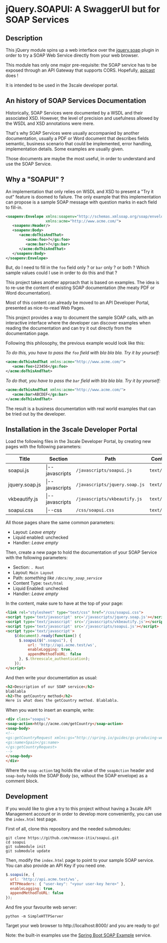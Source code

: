 # jQuery.SOAPUI: A SwaggerUI but for SOAP Services

## Description

This jQuery module spins up a web interface over the
[jquery.soap](https://github.com/doedje/jquery.soap) plugin in order to
try a SOAP Web Service directly from your web browser.  

This module has only one major pre-requisite: the SOAP service has to be exposed
through an API Gateway that supports CORS.
Hopefully, [apicast](https://github.com/3scale/apicast) does !

It is intended to be used in the 3scale developer portal.

## An history of SOAP Services Documentation  

Historically, SOAP Services were documented by a WSDL and their associated XSD.
However, the level of precision and usefulness allowed by the WSDL and XSD
annotations were mere.

That's why SOAP Services were usually accompanied by another documentation,
usually a PDF or Word document that describes fields semantic, business scenario
that could be implemented, error handling, implementation details. Some examples
are usually given.

Those documents are maybe the most useful, in order to understand and use
the SOAP Service.

## Why a "SOAPUI" ?

An implementation that only relies on WSDL and XSD to present a "Try it out"
feature is doomed to failure. The only example that this implementation
can propose is a sample SOAP message with question marks in each field to
fill-in.

```xml
<soapenv:Envelope xmlns:soapenv="http://schemas.xmlsoap.org/soap/envelope/"
				  xmlns:acme="http://www.acme.com/">
   <soapenv:Header/>
   <soapenv:Body>
      <acme:doThisAndThat>
         <acme:foo>?</gs:foo>
         <acme:bar>?</gs:bar>
      </acme:doThisAndThat>
   </soapenv:Body>
</soapenv:Envelope>
```

But, do I need to fill in the `foo` field only ? or `bar` only ? or both ?
Which sample values could I use in order to do this and that ?

This project takes another approach that is based on examples. The idea is to
re-use the content of existing SOAP documentation (the meaty PDF or Word
documentation).

Most of this content can already be moved to an API Developer Portal, presented
as nice-to-read Web Pages.

This project provides a way to document the sample SOAP calls, with an
interactive interface where the developer can discover examples when reading
the documentation and can try it out directly from the documentation page.

Following this philosophy, the previous example would look like this:

_To do this, you have to pass the `foo` field with bla bla bla. Try it by yourself:_
```xml
<acme:doThisAndThat xmlns:acme="http://www.acme.com/">
   <acme:foo>123456</gs:foo>
</acme:doThisAndThat>
```

_To do that, you have to pass the `bar` field with bla bla bla. Try it by yourself:_
```xml
<acme:doThisAndThat xmlns:acme="http://www.acme.com/">
   <acme:bar>ABCDEF</gs:bar>
</acme:doThisAndThat>
```

The result is a business documentation with real world examples that can be tried
out by the developer.

## Installation in the 3scale Developer Portal

Load the following files in the 3scale Developer Portal, by creating new pages
with the following parameters:

| Title | Section | Path | Content-Type | Content |
| --- | --- | --- | --- | --- |
| soapui.js | &#124;--javascripts | `/javascripts/soapui.js` | `text/javascript` | [soapui.js](soapui.js) |
| jquery.soap.js | &#124;--javascripts | `/javascripts/jquery.soap.js` | `text/javascript` | [jquery.soap.js](https://github.com/doedje/jquery.soap/blob/master/jquery.soap.js) |
| vkbeautify.js | &#124;--javascripts | `/javascripts/vkbeautify.js` | `text/javascript` | [vkbeautify.js](https://github.com/vkiryukhin/vkBeautify/blob/master/vkbeautify.js) |
| soapui.css | &#124;--css | `/css/soapui.css` | `text/css` | [soapui.css](soapui.css) |

All those pages share the same common parameters:
 - Layout: *Leave empty*
 - Liquid enabled: unchecked
 - Handler: *Leave empty*

Then, create a new page to hold the documentation of your SOAP Service with the following parameters:
 - Section: `. Root`
 - Layout: `Main Layout`
 - Path: *something like `/docs/my_soap_service`*
 - Content Type: `text/html`
 - Liquid Enabled: unchecked
 - Handler: *Leave empty*

In the content, make sure to have at the top of your page:
```html
<link rel="stylesheet" type="text/css" href="/css/soapui.css">
<script type='text/javascript' src='/javascripts/jquery.soap.js'></script>
<script type='text/javascript' src='/javascripts/vkbeautify.js'></script>
<script type='text/javascript' src='/javascripts/soapui.js'></script>
<script type='text/javascript'>
    $(document).ready(function() {
      $.soapui($(".soapui"), {
          url: 'http://api.acme.test/ws',
          enableLogging: true,
          appendMethodToURL: false
      }, $.threescale_authentication);
    });
</script>
```

And then write your documentation as usual:
```html
<h2>Description of our SOAP service</h2>
blablabla
<h2>The getCountry method</h2>
Here is what does the getCountry method. Blablabla.
```

When you want to insert an example, write:
```html
<div class="soapui">
<soap-action>http://acme.com/getCountry</soap-action>
<soap-body>
<!--
<gs:getCountryRequest xmlns:gs="http://spring.io/guides/gs-producing-web-service">
<gs:name>Spain</gs:name>
</gs:getCountryRequest>
-->
</soap-body>
</div>
```

Where the `soap-action` tag holds the value of the `soapAction` header and
`soap-body` holds the SOAP Body (so, without the SOAP envelope) as a comment block.

## Development

If you would like to give a try to this project without having a 3scale
API Management account or in order to develop more conveniently, you can
use the `index.html` test page.

First of all, clone this repository and the needed submodules:
```
git clone https://github.com/nmasse-itix/soapui.git
cd soapui
git submodule init
git submodule update
```

Then, modify the `index.html` page to point to your sample SOAP service.
You can also provide an API Key if you need one.
```js
$.soapui(e, {
  url: 'http://api.acme.test/ws',
  HTTPHeaders: { "user-key": "<your user-key here>" },
  enableLogging: true,
  appendMethodToURL: false
});
```

And fire your favourite web server:
```
python -m SimpleHTTPServer
```

Target your web browser to http://localhost:8000/ and you are ready to go!

Note: the built-in examples use the [Spring Boot SOAP Example](https://github.com/spring-guides/gs-producing-web-service) service.
